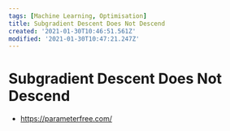 ```yaml
---
tags: [Machine Learning, Optimisation]
title: Subgradient Descent Does Not Descend
created: '2021-01-30T10:46:51.561Z'
modified: '2021-01-30T10:47:21.247Z'
---
```


# Subgradient Descent Does Not Descend

* https://parameterfree.com/


